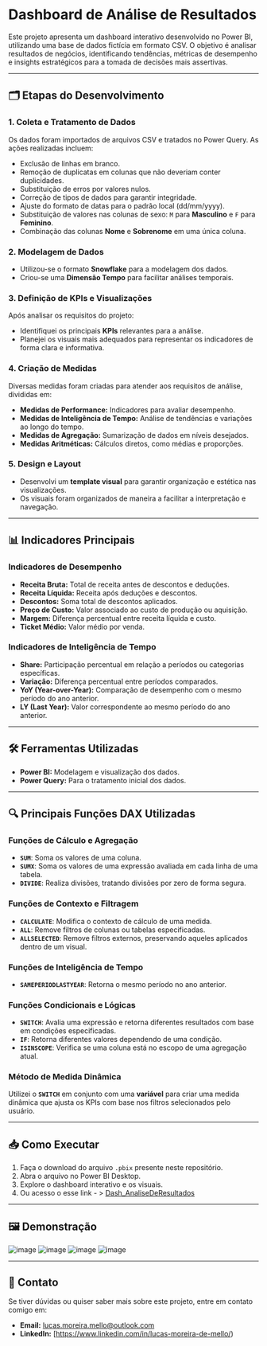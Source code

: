 # Dashboard de Análise de Resultados

Este projeto apresenta um dashboard interativo desenvolvido no Power BI, utilizando uma base de dados fictícia em formato CSV. O objetivo é analisar resultados de negócios, identificando tendências, métricas de desempenho e insights estratégicos para a tomada de decisões mais assertivas.

---

## 🗂️ Etapas do Desenvolvimento

### 1. **Coleta e Tratamento de Dados**
Os dados foram importados de arquivos CSV e tratados no Power Query. As ações realizadas incluem:
- Exclusão de linhas em branco.
- Remoção de duplicatas em colunas que não deveriam conter duplicidades.
- Substituição de erros por valores nulos.
- Correção de tipos de dados para garantir integridade.
- Ajuste do formato de datas para o padrão local (dd/mm/yyyy).
- Substituição de valores nas colunas de sexo: `M` para **Masculino** e `F` para **Feminino**.
- Combinação das colunas **Nome** e **Sobrenome** em uma única coluna.

### 2. **Modelagem de Dados**
- Utilizou-se o formato **Snowflake** para a modelagem dos dados.
- Criou-se uma **Dimensão Tempo** para facilitar análises temporais.

### 3. **Definição de KPIs e Visualizações**
Após analisar os requisitos do projeto:
- Identifiquei os principais **KPIs** relevantes para a análise.
- Planejei os visuais mais adequados para representar os indicadores de forma clara e informativa.

### 4. **Criação de Medidas**
Diversas medidas foram criadas para atender aos requisitos de análise, divididas em:
- **Medidas de Performance:** Indicadores para avaliar desempenho.
- **Medidas de Inteligência de Tempo:** Análise de tendências e variações ao longo do tempo.
- **Medidas de Agregação:** Sumarização de dados em níveis desejados.
- **Medidas Aritméticas:** Cálculos diretos, como médias e proporções.

### 5. **Design e Layout**
- Desenvolvi um **template visual** para garantir organização e estética nas visualizações.
- Os visuais foram organizados de maneira a facilitar a interpretação e navegação.

---

## 📊 Indicadores Principais

### Indicadores de Desempenho
- **Receita Bruta:** Total de receita antes de descontos e deduções.
- **Receita Líquida:** Receita após deduções e descontos.
- **Descontos:** Soma total de descontos aplicados.
- **Preço de Custo:** Valor associado ao custo de produção ou aquisição.
- **Margem:** Diferença percentual entre receita líquida e custo.
- **Ticket Médio:** Valor médio por venda.

### Indicadores de Inteligência de Tempo
- **Share:** Participação percentual em relação a períodos ou categorias específicas.
- **Variação:** Diferença percentual entre períodos comparados.
- **YoY (Year-over-Year):** Comparação de desempenho com o mesmo período do ano anterior.
- **LY (Last Year):** Valor correspondente ao mesmo período do ano anterior.

---

## 🛠️ Ferramentas Utilizadas
- **Power BI:** Modelagem e visualização dos dados.
- **Power Query:** Para o tratamento inicial dos dados.

---

## 🔍 Principais Funções DAX Utilizadas

### Funções de Cálculo e Agregação
- **`SUM`**: Soma os valores de uma coluna.
- **`SUMX`**: Soma os valores de uma expressão avaliada em cada linha de uma tabela.
- **`DIVIDE`**: Realiza divisões, tratando divisões por zero de forma segura.

### Funções de Contexto e Filtragem
- **`CALCULATE`**: Modifica o contexto de cálculo de uma medida.
- **`ALL`**: Remove filtros de colunas ou tabelas especificadas.
- **`ALLSELECTED`**: Remove filtros externos, preservando aqueles aplicados dentro de um visual.

### Funções de Inteligência de Tempo
- **`SAMEPERIODLASTYEAR`**: Retorna o mesmo período no ano anterior.

### Funções Condicionais e Lógicas
- **`SWITCH`**: Avalia uma expressão e retorna diferentes resultados com base em condições especificadas.
- **`IF`**: Retorna diferentes valores dependendo de uma condição.
- **`ISINSCOPE`**: Verifica se uma coluna está no escopo de uma agregação atual.

### Método de Medida Dinâmica
Utilizei o **`SWITCH`** em conjunto com uma **variável** para criar uma medida dinâmica que ajusta os KPIs com base nos filtros selecionados pelo usuário.

---

## 📥 Como Executar
1. Faça o download do arquivo `.pbix` presente neste repositório.
2. Abra o arquivo no Power BI Desktop.
3. Explore o dashboard interativo e os visuais.
4. Ou acesso o esse link - > [Dash_AnaliseDeResultados](https://app.powerbi.com/view?r=eyJrIjoiODM4YTZlYzktM2Y1MC00OTZhLWFjYmUtZDcyZWQ4YTBjYzMxIiwidCI6IjFlZTQ1Y2QyLTUzMTMtNDBjOS1hYTJlLTJhZDg2MDkwMmQ3MCJ9)

---

## 🖼️ Demonstração
![image](https://github.com/user-attachments/assets/d6940000-cab0-45fc-8851-25f4578ad8b6)
![image](https://github.com/user-attachments/assets/231cb4c6-9a6e-45d7-9e7e-92e49c1b2d2e)
![image](https://github.com/user-attachments/assets/5b764330-8ce7-413a-b736-b8d92f8cbb91)
![image](https://github.com/user-attachments/assets/c7feafb5-7633-4e45-9e34-91d0ab2b1166)



---

## 📧 Contato
Se tiver dúvidas ou quiser saber mais sobre este projeto, entre em contato comigo em:
- **Email:** lucas.moreira.mello@outlook.com
- **LinkedIn:** [https://www.linkedin.com/in/lucas-moreira-de-mello/)
